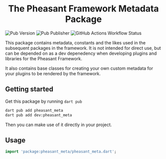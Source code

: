# <center>The Pheasant Framework Metadata Package</center>

![Pub Version](https://img.shields.io/pub/v/pheasant_meta?labelColor=rgb(245%2C%20193%2C%2066)&link=https%3A%2F%2Fpub.dev%2Fpackages%2Fpheasant_meta) ![Pub Publisher](https://img.shields.io/pub/publisher/pheasant_meta?labelColor=rgb(245%2C%20193%2C%2066)&link=https%3A%2F%2Fpub.dev%2Fpackages%2Fpheasant_meta)
![GitHub Actions Workflow Status](https://img.shields.io/github/actions/workflow/status/pheasantframework/pheasant_meta/dart.yml?labelColor=rgb(245%2C%20193%2C%2066))



This package contains metadata, constants and the likes used in the subsequent packages in the framework. It is not intended for direct use, but can be depended on as a dev depenedency when developing plugins and libraries for the Pheasant Framework.

It also contains base classes for creating your own custom metadata for your plugins to be rendered by the framework.

## Getting started

Get this package by running `dart pub`
```bash
dart pub add pheasant_meta
dart pub add dev:pheasant_meta
```

Then you can make use of it directly in your project.

## Usage

```dart
import 'package:pheasant_meta/pheasant_meta.dart';
```
